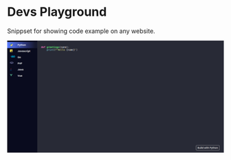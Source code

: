 # Devs Playground

Snippset for showing code example on any website.

![Tabbed Layout](./screenshots/tabbed.png)